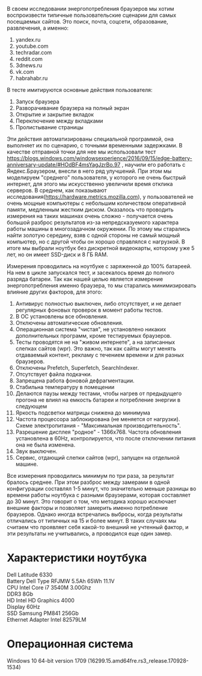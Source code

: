 В своем исследовании энергопотребления браузеров мы хотим воспроизвести типичные пользовательские сценарии для самых посещаемых сайтов.
Это поиск, почта, соцсети, образование, развлечения, а именно:
1. yandex.ru
1. youtube.com
1. techradar.com
1. reddit.com
1. 3dnews.ru
1. vk.com
1. habrahabr.ru

В тесте имитируются основные действия пользователя:
1. Запуск браузера
1. Разворачивание браузера на полный экран
1. Открытие и закрытие вкладок
1. Переключение между вкладками
1. Пролистывание страницы 

Эти действия автоматизированы специальной программой, она выполняет их по сценарию, с точными временными задержками.
В качестве отправной точки для нее мы использовали тест https://blogs.windows.com/windowsexperience/2016/09/15/edge-battery-anniversary-update/#HOdBF4msYagJzrBo.97 , научили его работать с Яндекс.Браузером, внесли в него ряд улучшений.
При этом мы моделируем "среднего" пользователя, у которого не очень быстрый интернет, для этого мы искусственно увеличили время отклика серверов.
В среднем, как показывают исследования(https://hardware.metrics.mozilla.com), у пользователей не очень мощные компьютеры с небольшим количеством оперативной памяти, медленным жестким диском. Оказалось что проводить измерения на таких машинах очень сложно - получается очень большой разброс результатов из-за непредсказуемого характера работы машины в многозадачном окружении. По этому мы старались найти золотую середину, взяв с одной стороны не самый мощный компьютер, но с другой чтобы он хорошо справлялся с нагрузкой. В итоге мы выбрали ноутбук без дискретной видеокарты, которому уже 5 лет, но он имеет SSD-диск и 8 ГБ RAM. 


Измерения проводились на ноутбуке с заряженной до 100% батареей. На нем в цикле запускался тест, и засекалось время до полного разряда батареи.
Так как нашей целью является измерение энергопотребления именно браузера, то мы старались минимизировать влияние других факторов, для этого: 
1. Антивирус полностью выключен, либо отсутствует, и не делает регулярных фоновых проверок в момент работы тестов.
1. В ОС установлены все обновления.
1. Отключены автоматические обновления.
1. Операционная система "чистая", не установлено никаких дополнительных программ, кроме тестируемых браузеров.
1. Тесты проводятся не на "живом интернете", а на записанных слепках сайтов (wpr). Это важно, так как сайты могут менять отдаваемый контент, рекламу с течением времени и для разных браузеров. 
1. Отключены Prefetch, Superfetch, SearchIndexer.
1. Отсутствует файла подкачки.
1. Запрещена работа фоновой дефрагментации. 
1. Стабильна температуру в помещении
1. Делаются паузы между тестами, чтобы нагрев от предыдущего прогона не влиял на емкость батареи и потребление энергии в следующем
1. Яркость подсветки матрицы снижена до минимума
1. Частота процессора заблокирована (не меняется от нагрузки). Схеме электропитания - "Максимальная производительность".
1. Разрешение дисплея "родное" - 1366x768. Частота обновления установлена в 60Hz, контролируется, что после отключении питания она не была изменена.
1. Звук выключен.
1. Сервис, отдающий слепки сайтов (wpr), запущен на отдельной машине.

Все измерения проводились минимум по три раза, за результат бралось среднее. При этом разброс между замерами в одной конфигурации составлял 1-5 минут, что значительно меньше разницы во времени работы ноутбука с разными браузерами, которая составляет до 30 минут. Это говорит о том, что методика хорошо исключает внешние факторы и позволяет замерить именно потребление браузеров.
Однако иногда встречались выбросы, когда результаты отличались от типичных на 15 и более минут. В таких случаях мы считаем что проявляет себя какой-то внешний не учтенный фактор, и эти результаты не учитывались, а проводился еще один замер. 


# Характеристики ноутбука

Dell Latitude 6330  
Battery Dell Type RFJMW 5.5Ah 65Wh 11.1V  
CPU Intel Core i7 3540M 3.00Ghz  
DDR3 8Gb  
HD Intel HD Graphics 4000  
Display 60Hz  
SSD Samsung PM841 256Gb  
Ethernet Adapter Intel 82579LM  

# Операционная система

Windows 10 64-bit version 1709 (16299.15.amd64fre.rs3_release.170928-1534)
